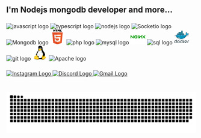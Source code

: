 <h2 align="left">I'm Nodejs mongodb developer and more...</h2>


###

<div align="left">
  <img src="https://cdn.jsdelivr.net/gh/devicons/devicon/icons/javascript/javascript-original.svg" height="40" alt="javascript logo" />
  <img src="https://cdn.jsdelivr.net/gh/devicons/devicon/icons/typescript/typescript-original.svg" height="40" alt="typescript logo" />
  <img src="https://cdn.jsdelivr.net/gh/devicons/devicon/icons/nodejs/nodejs-original.svg" height="40" alt="nodejs logo" />
  <img src="https://cdn.jsdelivr.net/gh/devicons/devicon/icons/socketio/socketio-original.svg" height="40" alt="Socketio logo" />
  <img src="https://cdn.jsdelivr.net/gh/devicons/devicon/icons/mongodb/mongodb-original.svg" height="40" alt="Mongodb logo" />
  <img src="https://raw.githubusercontent.com/devicons/devicon/master/icons/html5/html5-original-wordmark.svg" height="40" alt="Html5" />
  <img src="https://cdn.jsdelivr.net/gh/devicons/devicon/icons/php/php-original.svg" height="40" alt="php logo" />
  <img src="https://cdn.jsdelivr.net/gh/devicons/devicon/icons/mysql/mysql-original.svg" height="40" alt="mysql logo" />
  <img src="https://raw.githubusercontent.com/devicons/devicon/master/icons/nginx/nginx-original.svg" height="40" alt="ngnix logo" />
  <img src="https://www.svgrepo.com/show/303229/microsoft-sql-server-logo.svg" height="40" alt="sql logo" />
  <img src="https://raw.githubusercontent.com/devicons/devicon/master/icons/docker/docker-original-wordmark.svg" height="40" alt="docker logo" />
  <img src="https://www.vectorlogo.zone/logos/git-scm/git-scm-icon.svg" height="40" alt="git logo" />
  <img src="https://raw.githubusercontent.com/devicons/devicon/master/icons/linux/linux-original.svg" height="40" alt="linux logo" />
  <img src="https://www.vectorlogo.zone/logos/apache/apache-ar21.svg" height="" alt="Apache logo" />
</div>


###

<div align="left">
 <a href="https://www.instagram.com/anta_klousku/" target="_blank">
  <img src="https://img.shields.io/static/v1?message=Instagram&logo=instagram&label=&color=E4405F&logoColor=white&labelColor=&style=for-the-badge" height="35" alt="Instagram Logo">
</a>

<a href="https://discord.com/channels/@gasanow0331" target="_blank">
  <img src="https://img.shields.io/static/v1?message=Discord&logo=discord&label=&color=5865F2&logoColor=white&labelColor=&style=for-the-badge" height="35" alt="Discord Logo">
</a>
<a href="mailto:hasanovtunar.2008@gmail.com" target="_blank">
  <img src="https://img.shields.io/static/v1?message=Gmail&logo=gmail&label=&color=D14836&logoColor=white&labelColor=&style=for-the-badge" height="35" alt="Gmail Logo">
</a>
<a href="https://api.whatsapp.com/send/?phone=994702215833&text&type=phone_number&app_absent=0" target="_blank">
</a>

</div>

###

<br clear="both">

<img src="https://raw.githubusercontent.com/platane/snk/output/github-contribution-grid-snake.svg" />

###

